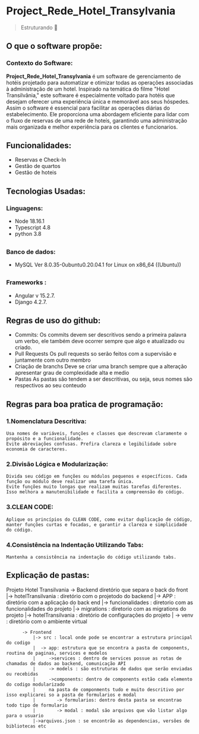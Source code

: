 ## <h1>Project_Rede_Hotel_Transylvania</h1>

> Estruturando 🤔

## <h2>O que o software propõe:</h2>

  <h3>Contexto do Software: </h3>

  <strong>Project_Rede_Hotel_Transylvania</strong> é um software de gerenciamento de hotéis projetado para automatizar e otimizar todas as operações associadas à administração de um hotel. Inspirado na temática do filme "Hotel Transilvânia," este software é especialmente voltado para hotéis que desejam oferecer uma experiência única e memorável aos seus hóspedes. Assim o software é essencial para facilitar as operações diárias do estabelecimento. Ele proporciona uma abordagem eficiente para lidar com o fluxo de reservas de uma rede de hoteís, garantindo uma administração mais organizada e melhor experiência para os clientes e funcionarios.
  
  
## <h2>Funcionalidades:</h2>
  
  + Reservas e Check-In
  + Gestão de quartos
  + Gestão de hoteis 
    
## <h2>Tecnologias Usadas:</h2>
 <h3>Linguagens:</h3>

  + Node 18.16.1               
  + Typescript 4.8
  + python 3.8
   
##  <h3>Banco de dados:</h3>

  + MySQL Ver 8.0.35-0ubuntu0.20.04.1 for Linux on x86_64 ((Ubuntu))

##  <h3>Frameworks :</h3>
  
  + Angular v 15.2.7.
  + Django 4.2.7.

## <h2>Regras de uso do github:</h2>

  + Commits:
  Os commits devem ser descritivos sendo a primeira palavra um verbo, ele também deve ocorrer sempre que algo e atualizado ou criado.
  + Pull Requests
  Os pull requests so serão feitos com a supervisão e juntamente com outro membro
  + Criação de branchs
  Deve se criar uma branch sempre que a alteração apresentar grau de complexidade alta e medio
  + Pastas
  As pastas são tendem a ser descritivas, ou seja, seus nomes são respectivos ao seu conteudo

## <h2>Regras para boa pratica de programação:</h2>

<h3>1.Nomenclatura Descritiva:</h3>
  
    Usa nomes de variáveis, funções e classes que descrevam claramente o propósito e a funcionalidade.
    Evite abreviações confusas. Prefira clareza e legibilidade sobre economia de caracteres.
    
<h3>2.Divisão Lógica e Modularização:</h3>
  
    Divida seu código em funções ou módulos pequenos e específicos. Cada função ou módulo deve realizar uma tarefa única.
    Evite funções muito longas que realizam muitas tarefas diferentes. Isso melhora a manutenibilidade e facilita a compreensão do código.

<h3>3.CLEAN CODE:</h3>

    Aplique os princípios do CLEAN CODE, como evitar duplicação de código, manter funções curtas e focadas, e garantir a clareza e simplicidade do código.

<h3>4.Consistência na Indentação Utilizando Tabs:</h3>
  
    Mantenha a consistência na indentação do código utilizando tabs.

## <h2>Explicação de pastas:</h2>


  Projeto Hotel Transilvania
          ->  Backend diretório que separa o back do front
              |-> hotelTransilvania : diretório com o projetodo do backend
                 |-> APP : diretório com a aplicação do back end
                    |-> funcionalidades : diretorio com as funcionalidades do projeto
                    |-> migrations : diretorio com as migrations do projeto
                 |-> hotelTransilvania : diretório de configurações do projeto
              | -> venv : diretório com o ambiente virtual



          -> Frontend
              |-> src : local onde pode se encontrar a estrutura principal do codigo 
              |  -> app: estrutura que se encontra a pasta de components, routina de paginas, services e modelos
              |     ->services : dentro de services possue as rotas de chamadas de dados ao backend, comunicação API
              |     -> models : são estruturas de dados que serão enviadas ou recebidas
              |     ->components: dentro de components estão cada elemento do codigo modularizado
              |     na pasta de componments tudo e muito descritivo por isso explicarei so a pasta de formularios e modal
              |        -> formularios: dentro desta pasta se encontrao todo tipo de formulario
              |        -> modal : modal são arquivos que vão listar algo para o usuario 
              |->arquivos.json : se encontrão as dependencias, versões de bibliotecas etc
